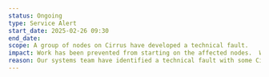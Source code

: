 ```yaml
---
status: Ongoing
type: Service Alert
start_date: 2025-02-26 09:30 
end_date:
scope: A group of nodes on Cirrus have developed a technical fault.
impact: Work has been prevented from starting on the affected nodes.  Work already running on these nodes may fail but should be uncharged.
reason: Our systems team have identified a technical fault with some Cirrus nodes.
---
```

